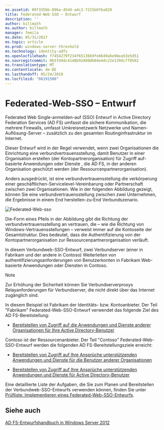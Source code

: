```yaml
---
ms.assetid: 09f335bb-896a-45dd-adc2-f215b8fba828
title: Federated-Web-SSO – Entwurf
description: ''
author: billmath
ms.author: billmath
manager: femila
ms.date: 05/31/2017
ms.topic: article
ms.prod: windows-server-threshold
ms.technology: identity-adfs
ms.openlocfilehash: f7454279f234f65136b9fe6649a6e96ea53e5d51
ms.sourcegitcommit: 0b5fd4dc4148b92480db04e4dc22e139dcff8582
ms.translationtype: MT
ms.contentlocale: de-DE
ms.lasthandoff: 05/24/2019
ms.locfileid: "66191508"
---
```

# <a name="federated-web-sso-design"></a>Federated-Web-SSO – Entwurf

Federated Web Single\-anmelden\-auf \(SSO\) Entwurf in Active Directory Federation Services \(AD FS\) umfasst die sichere Kommunikation, die mehrere Firewalls, umfasst Umkreisnetzwerk Netzwerke und Namen\-Auflösung-Server – zusätzlich zu den gesamten Routinginfrastruktur im Internet.  
  
Dieser Entwurf wird in der Regel verwendet, wenn zwei Organisationen die Einrichtung eine verbundvertrauensstellung, damit Benutzer in einer Organisation erstellen \(der Kontopartnerorganisation\) für Zugriff auf\-basierte Anwendungen oder Dienste , die AD FS, in der anderen Organisation geschützt werden \(der Ressourcenpartnerorganisation\).  
  
Anders ausgedrückt, ist eine verbundvertrauensstellung die verkörperung einer geschäftlichen\-Servicelevel-Vereinbarung oder Partnerschaft zwischen zwei Organisationen. Wie in der folgenden Abbildung gezeigt, können Sie eine verbundvertrauensstellung zwischen zwei Unternehmen, die Ergebnisse in einem End herstellen\-zu\-End Verbundszenario.  
  
![Federated-Web-sso](media/adfs2_FederatedWebSSODesign.gif)  
  
Die\-Form eines Pfeils in der Abbildung gibt die Richtung der verbundvertrauensstellung an vertrauen, die – wie die Richtung von Windows-Vertrauensstellungen – verweist immer auf die Kontoseite der Gesamtstruktur. Dies bedeutet, dass die Authentifizierung von der Kontopartnerorganisation zur Ressourcenpartnerorganisation verläuft.  
  
In diesem Verbundweb-SSO-Entwurf, zwei Verbundserver \(einer in Fabrikam und der andere in Contoso\) Weiterleiten von authentifizierungsanforderungen von Benutzerkonten in Fabrikam Web\-basierte Anwendungen oder Diensten in Contoso.  
  
> [!NOTE]  
> Zur Erhöhung der Sicherheit können Sie Verbundserverproxys Relayanforderungen für Verbundserver, die nicht direkt über das Internet zugänglich sind.  
  
In diesem Beispiel ist Fabrikam der Identitäts- bzw. Kontoanbieter. Der Teil "Fabrikam" Federated-Web-SSO-Entwurf verwendet das folgende Ziel des AD FS-Bereitstellung:  
  
-   [Bereitstellen von Zugriff auf die Anwendungen und Dienste anderer Organisationen für Ihre Active Directory-Benutzer](Provide-Your-Active-Directory-Users-Access-to-the-Applications-and-Services-of-Other-Organizations.md)  
  
Contoso ist der Ressourcenanbieter. Der Teil "Contoso" Federated-Web-SSO-Entwurf werden die folgenden AD FS-Bereitstellungsziele erreicht:  
  
-   [Bereitstellen von Zugriff auf Ihre Ansprüche unterstützenden Anwendungen und Dienste für die Benutzer anderer Organisationen](Provide-Users-in-Another-Organization-Access-to-Your-Claims-Aware-Applications-and-Services.md)  
  
-   [Bereitstellen von Zugriff auf Ihre Ansprüche unterstützenden Anwendungen und Dienste für Active Directory-Benutzer](Provide-Your-Active-Directory-Users-Access-to-Your-Claims-Aware-Applications-and-Services.md)  
  
Eine detaillierte Liste der Aufgaben, die Sie zum Planen und Bereitstellen der Verbundweb-SSO-Entwurfs verwenden können, finden Sie unter [Prüfliste: Implementieren eines Federated-Web-SSO-Entwurfs](../../ad-fs/deployment/Checklist--Implementing-a-Federated-Web-SSO-Design.md).  
  
## <a name="see-also"></a>Siehe auch
[AD FS-Entwurfshandbuch in Windows Server 2012](AD-FS-Design-Guide-in-Windows-Server-2012.md)
